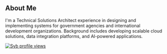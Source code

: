 ## About Me
I'm a Technical Solutions Architect experience in designing and implementing systems for government agencies and international development organizations. Background includes developing scalable cloud solutions, data integration platforms, and AI-powered applications.

[![Syb profile views](https://u8views.com/api/v1/github/profiles/99127787/views/day-week-month-total-count.svg)](https://u8views.com/github/harmoniousmoss)
